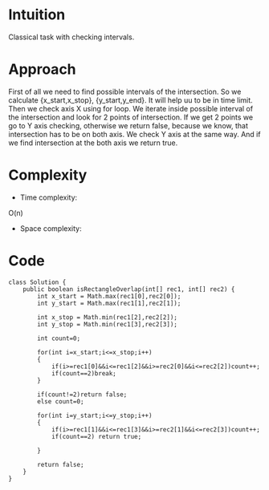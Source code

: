 # Intuition
<!-- Describe your first thoughts on how to solve this problem. -->
Classical task with checking intervals.
# Approach
<!-- Describe your approach to solving the problem. -->
First of all we need to find possible intervals of the intersection. So we calculate {x_start,x_stop}, {y_start,y_end}. It will help uu to be in time limit. Then we check axis X using for loop. We iterate inside possible interval of the intersection and look for 2 points of intersection. If we get 2 points we go to Y axis checking, otherwise we return false, because we know, that intersection has to be on both axis. We check Y axis at the same way. And if we find intersection at the both axis we return true.
# Complexity
- Time complexity:
<!-- Add your time complexity here, e.g. $$O(n)$$ -->
O(n)
- Space complexity: 
<!-- Add your space complexity here, e.g. $$O(n)$$ -->

# Code
```
class Solution {
    public boolean isRectangleOverlap(int[] rec1, int[] rec2) {
        int x_start = Math.max(rec1[0],rec2[0]);
        int y_start = Math.max(rec1[1],rec2[1]);

        int x_stop = Math.min(rec1[2],rec2[2]);
        int y_stop = Math.min(rec1[3],rec2[3]);
        
        int count=0;
        
        for(int i=x_start;i<=x_stop;i++)
        {
            if(i>=rec1[0]&&i<=rec1[2]&&i>=rec2[0]&&i<=rec2[2])count++;
            if(count==2)break;
        }
        
        if(count!=2)return false;
        else count=0;
        
        for(int i=y_start;i<=y_stop;i++)
        {
            if(i>=rec1[1]&&i<=rec1[3]&&i>=rec2[1]&&i<=rec2[3])count++;
            if(count==2) return true;
            
        }

        return false;
    }
}
```